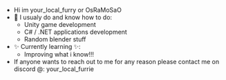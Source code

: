 - Hi im your_local_furry or OsRaMoSaO
- 👀 I usualy do and know how to do:
  * Unity game development
  * C# / .NET applications development
  * Random blender stuff
- ✨ Currently learning ✨:
  * Improving what i know!!!
- If anyone wants to reach out to me for any reason please contact me on discord @: your_local_furrie

<!---
OsRaMoSaO/OsRaMoSaO is a ✨ special ✨ repository because its `README.md` (this file) appears on your GitHub profile.
You can click the Preview link to take a look at your changes.
--->

